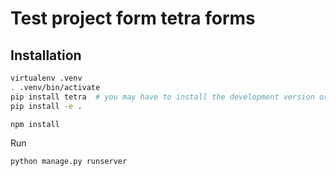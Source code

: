 # Test project form tetra forms

## Installation

```bash
virtualenv .venv
. .venv/bin/activate
pip install tetra  # you may have to install the development version or a branch
pip install -e .

npm install
```

Run

```bash
python manage.py runserver
```